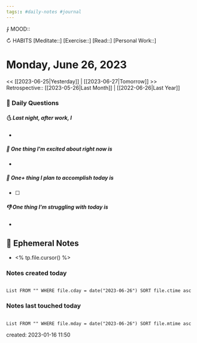 ```yaml
---
tags:: #daily-notes #journal
---
```


⨑ MOOD::

↻ HABITS
[Meditate::]
[Exercise::]
[Read::]
[Personal Work::]

# Monday, June 26, 2023

<< [[2023-06-25|Yesterday]] | [[2023-06-27|Tomorrow]] >>
Retrospective:: [[2023-05-26|Last Month]] | [[2022-06-26|Last Year]]

### 📅 Daily Questions

##### 🌜 Last night, after work, I

-

##### 🙌 One thing I'm excited about right now is

-

##### 🚀 One+ thing I plan to accomplish today is

- [ ]

##### 👎 One thing I'm struggling with today is

-

## 📝 Ephemeral Notes

- <% tp.file.cursor() %>

### Notes created today

```dataview

List FROM "" WHERE file.cday = date("2023-06-26") SORT file.ctime asc

```

### Notes last touched today

```dataview

List FROM "" WHERE file.mday = date("2023-06-26") SORT file.mtime asc

```

created: 2023-01-16 11:50

